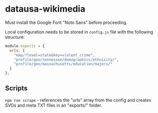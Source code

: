 # datausa-wikimedia

Must install the Google Font "Noto Sans" before proceeding.

Local configuration needs to be stored in `config.js` file with the following structure:

```js
module.exports = {
  urls: [
    "map/?level=state&key=violent_crime",
    "profile/geo/tennessee/demographics/ethnicity/",
    "profile/geo/massachusetts/education/majors/"
  ]
};
```

## Scripts

`npm run scrape` - references the "urls" array from the config and creates SVGs and meta TXT files in an "exports/" folder.
